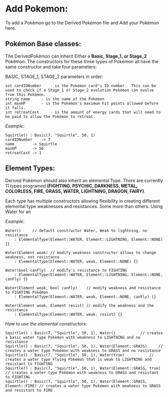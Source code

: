 # Add Pokemon:

To add a Pokémon go to the Derived Pokémon file and Add your Pokémon here.

## Pokémon Base classes: 

The DerivedPokémon can inherit Either a **Basic, Stage_1, or Stage_2** Pokémon.  The constructors for these three types of Pokémon all have the same constructor and take four parameters:

BASIC, STAGE_1, STAGE_2 parameters in order:

	int cardIDNumber	- is the Pokémon card's ID number.  This can be used to check if a Stage_1 or Stage_2 evolution Pokémon can evolve from this Pokémon.
	string name		- is the name of the Pokemon
	int maxHP		- is the Pokémon's maximum hit points allowed before it falls.
	int retreatCost		- is the amount of energy cards that will need to be paid to allow the Pokémon to retreat.

*Example:*

	Squirtle() : Basic(7, "Squirtle", 50, 1)
	cardIDNumber 	-> 7
	name		-> Squirtle
	maxHP		-> 50
	retreatCost	-> 1


## Element Types:

Derived Pokémon should also inherit an elemental Type.  There are currently 11 types programed **(FIGHTING, PSYCHIC, DARKNESS, METAL, COLORLESS, FIRE, GRASS, WATER, LIGHTNING, DRAGON, FAIRY)**.

Each type has multiple constructors allowing flexibility in creating different elemental type weaknesses and resistances.  Some more than others.  Using Water for an 

*Example:*

	Water()		// default constructor Water, Weak to lightning, no resistance
		: ElementalType(Element::WATER, Element::LIGHTNING, Element::NONE) {}

	Water(Element weak)	// modify weakness constructor allows to change weakness, not resistance
		: ElementalType(Element::WATER, weak, Element::NONE) {}

	Water(bool canFly)	// modify's resistance to FIGHTING
		: ElementalType(Element::WATER, Element::LIGHTNING, Element::NONE, canFly) {}

	Water(Element weak, bool canFly)	// modify weakness and resistance to FIGHTING Pokémon
		: ElementalType(Element::WATER, weak, Element::NONE, canFly) {}

	Water(Element weak, Element resist)	// modify the weakness and the resistance
		: ElementalType(Element::WATER, weak, resist) {}

*How to use the elemental constructors:*


	Squirtle() : Basic(7, "Squirtle", 50, 1), Water() 			// creates a basic water type Pokémon with weakness to LIGHTNING and no resistance
	Squirtle() : Basic(7, "Squirtle", 50, 1), Water(Element::GRASS) 	// creates a water type Pokémon with weakness to GRASS and no resistance
	Squirtle() : Basic(7, "Squirtle", 50, 1), Water(true) 			// creates a water type Flying Pokémon that is weak to LIGHTNING and resistant to FIGHTING
	Squirtle() : Basic(7, "Squirtle", 50, 1), Water(Element::GRASS, true) 	// creates a water type Pokémon with weakness to GRASS and resistant to FIGHTING
	Squirtle() : Basic(7, "Squirtle", 50, 1), Water(Element::GRASS, Element::FIRE) // creates a water type Pokémon with weakness to GRASS and resistant to FIRE


